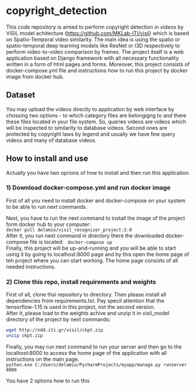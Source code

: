 # copyright_detection
This code repository is aimed to perform copyright detection in videos by ViSiL model achitecture (https://github.com/MKLab-ITI/visil) which is based on Spatio-Temporal video similarity. The main idea is using the spatio or spatio-temporal deep learning models like ResNet or I3D respectively to perform video-to-video comparison by frames. The project itself is a web application based on Django framework with all necessary functionality written in a form of html pages and forms. Moreover, this project consists of docker-compose.yml file and instructions how to run this project by docker image from docker hub. 

## Dataset
You may upload the videos directly to application by web interface by chossing two options - to which category files are belongigng to and there these files located in your file system. So, queries videos are videos which will be inspected to similarity to database videos. Second ones are protected by copyright laws by legend and usually we have few query videos and many of database videos. 

## How to install and use
Actually you have two oprions of how to install and then run this application.

### 1) Download docker-compose.yml and run docker image
First of all you need to install docker and docker-compose on your system to be able to run next commands. 

Next, you have to run the next command to install the image of the project form docker hub to your computer:  
``` docker pull delamio/visil_recognizer_project:2.0 ```  
After it, you run next command in directory there the downloaded docker-compose file is located:
``` docker-compose up```  
Finally, this project will be up-and-running and you will be able to start using it by going to localhost:8000 page and by this open the home page of teh project where you can start working. The home page consists of all needed instructions.

### 2) Clone this repo, install requirements and weights

First of all, clone thsi repository to directory. Then please install all dependencies from requirements.txt. Pay specil attention that the tensorflow-1.15 is used in this project, not the second version.  
After it, please load to the weights achive and unzip it in visil_model directory of the project by next commands:
```bash
wget http://ndd.iti.gr/visil/ckpt.zip
unzip ckpt.zip
```
Finally, you may run next command to run your server and then go to the localhost:8000 to access the home page of the application with all instructions on the main page.  
```python.exe C:/Users/delamio/PycharmProjects/myapp/manage.py runserver 8000```




You have 2 options how to run this 
